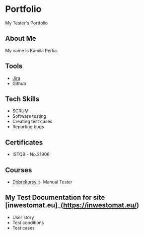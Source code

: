 # Portfolio
My Tester's Portfolio
## About Me 

My name is Kamila Perka. 
## Tools

* [Jira](https://www.atlassian.com/software/jira)
* Github
## Tech Skills 
* SCRUM
* Software testing
* Creating test cases
* Reporting bugs
## Certificates
* ISTQB - No.21906
## Courses 
* [Dobrekursy.it](https://dobrekursy.it/)- Manual Tester
 
## My Test Documentation for site [inwestomat.eu]_(https://inwestomat.eu/) 
* User story
* Test conditions
* Test cases
